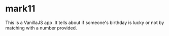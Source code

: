 # mark11
This is a VanillaJS app .It tells about if someone's birthday is lucky or not by matching with a number provided.
